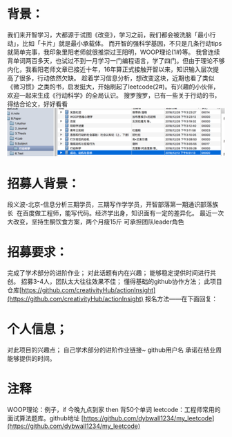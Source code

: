 # 背景：

我们来开智学习，大都源于试图《改变》，学习之前，我们都会被洗脑「最小行动」，比如「卡片」就是最小承载体。
而开智的强科学基因，不只是几条行动tips就简单完事，我印象里阳老师就很推崇过王阳明，WOOP理论(1#)等。
我曾连续背单词两百多天，也试过不到一月学习一门编程语言，学了四门。但由于理论不够内化，我看阳老师文章已接近十年，16年算正式接触开智以来，知识输入层次提高了很多，行动依然欠缺。
趁着学习信息分析，想改变这块，近期也看了类似《微习惯》之类的书，启发挺大，开始刷起了leetcode(2#)。有兴趣的小伙伴，欢迎一起来生成《行动科学》的全局认识。
搜罗搜罗，已有一些关于行动的书，得结合论文，好好看看
![](media/20181228152502.png)

# 招募人背景：

段义波-北京-信息分析三期学员，三期写作学学员，开智部落第一期通识部落族长 
在百度做工程师，能写代码。经济学出身，知识面有一定的差异化。
最近一次大改变，坚持生酮饮食方案，两个月瘦15斤
可承担团队leader角色

# 招募要求：

完成了学术部分的进阶作业；
对此话题有内在兴趣；
能够稳定提供时间进行共创。
招募3-4人，团队太大往往效果不佳；
懂得基础的github协作方法；
此项目仓库[https://github.com/creativityHub/actionInsight](https://github.com/creativityHub/actionInsight)
报名方法——在下面回复：

# 个人信息；

对此项目的兴趣点；
自己学术部分的进阶作业链接~
github用户名
承诺在结业周能够提供的时间。

# 注释

WOOP理论：例子，if 今晚九点到家 then 背50个单词
leetcode：工程师常用的面试算法题库。github地址 [https://github.com/dybwall1234/my_leetcode](https://github.com/dybwall1234/my_leetcode)



